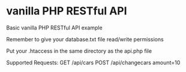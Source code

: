 # vanilla PHP RESTful API
Basic vanilla PHP RESTful API example

Remember to give your database.txt file read/write permissions

Put your .htaccess in the same directory as the api.php file

Supported Requests:
 GET  /api/cars
 POST /api/changecars amount=10

